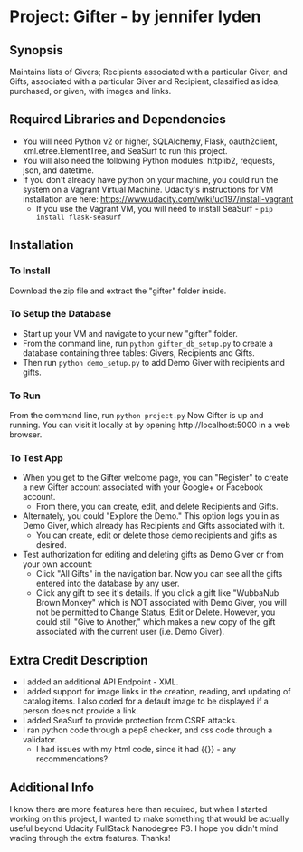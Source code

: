 # Project: Gifter - by jennifer lyden

## Synopsis
Maintains lists of Givers; Recipients associated with a particular Giver; and Gifts, associated with a particular Giver and Recipient, classified as idea, purchased, or given, with images and links.

## Required Libraries and Dependencies
* You will need Python v2 or higher, SQLAlchemy, Flask, oauth2client, xml.etree.ElementTree, and SeaSurf to run this project.
* You will also need the following Python modules: httplib2, requests, json, and datetime.
* If you don't already have python on your machine, you could run the system on a Vagrant Virtual Machine. Udacity's instructions for VM installation are here: https://www.udacity.com/wiki/ud197/install-vagrant
    * If you use the Vagrant VM, you will need to install SeaSurf - `pip install flask-seasurf`

## Installation

### To Install
Download the zip file and extract the "gifter" folder inside.

### To Setup the Database
* Start up your VM and navigate to your new "gifter" folder.
* From the command line, run `python gifter_db_setup.py` to create a database containing three tables: Givers, Recipients and Gifts.
* Then run `python demo_setup.py` to add Demo Giver with recipients and gifts.

### To Run
From the command line, run `python project.py` Now Gifter is up and running. You can visit it locally at by opening http://localhost:5000 in a web browser.

### To Test App
* When you get to the Gifter welcome page, you can "Register" to create a new Gifter account associated with your Google+ or Facebook account. 
    * From there, you can create, edit, and delete Recipients and Gifts.
* Alternately, you could "Explore the Demo." This option logs you in as Demo Giver, which already has Recipients and Gifts associated with it. 
    * You can create, edit or delete those demo recipients and gifts as desired.
* Test authorization for editing and deleting gifts as Demo Giver or from your own account:
    * Click "All Gifts" in the navigation bar. Now you can see all the gifts entered into the database by any user.
    * Click any gift to see it's details. If you click a gift like "WubbaNub Brown Monkey" which is NOT associated with Demo Giver, you will not be permitted to Change Status, Edit or Delete. However, you could still "Give to Another," which makes a new copy of the gift associated with the current user (i.e. Demo Giver).

## Extra Credit Description
* I added an additional API Endpoint - XML.
* I added support for image links in the creation, reading, and updating of catalog items. I also coded for a default image to be displayed if a person does not provide a link.
* I added SeaSurf to provide protection from CSRF attacks.
* I ran python code through a pep8 checker, and css code through a validator.
    * I had issues with my html code, since it had {{}} - any recommendations?

## Additional Info
I know there are more features here than required, but when I started working on this project, I wanted to make something that would be actually useful beyond Udacity FullStack Nanodegree P3. I hope you didn't mind wading through the extra features. Thanks!

